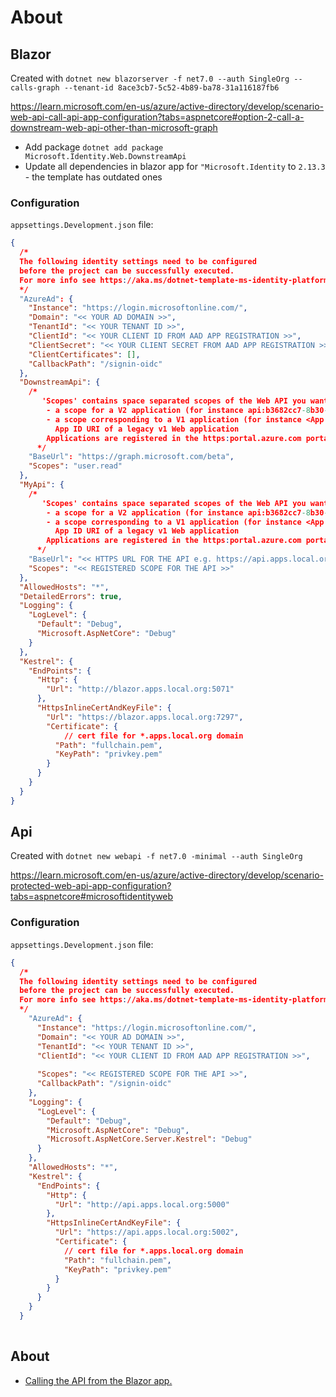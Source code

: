 # About

## Blazor
Created with `dotnet new blazorserver -f net7.0 --auth SingleOrg --calls-graph --tenant-id 8ace3cb7-5c52-4b89-ba78-31a116187fb6`

https://learn.microsoft.com/en-us/azure/active-directory/develop/scenario-web-api-call-api-app-configuration?tabs=aspnetcore#option-2-call-a-downstream-web-api-other-than-microsoft-graph

* Add package `dotnet add package Microsoft.Identity.Web.DownstreamApi`
* Update all dependencies in blazor app for `"Microsoft.Identity` to `2.13.3` - the template has outdated ones

### Configuration

`appsettings.Development.json` file:

```json
{
  /*
  The following identity settings need to be configured
  before the project can be successfully executed.
  For more info see https://aka.ms/dotnet-template-ms-identity-platform 
  */
  "AzureAd": {
    "Instance": "https://login.microsoftonline.com/",
    "Domain": "<< YOUR AD DOMAIN >>",
    "TenantId": "<< YOUR TENANT ID >>",
    "ClientId": "<< YOUR CLIENT ID FROM AAD APP REGISTRATION >>",
    "ClientSecret": "<< YOUR CLIENT SECRET FROM AAD APP REGISTRATION >>",
    "ClientCertificates": [],
    "CallbackPath": "/signin-oidc"
  },
  "DownstreamApi": {
    /*
       'Scopes' contains space separated scopes of the Web API you want to call. This can be:
        - a scope for a V2 application (for instance api:b3682cc7-8b30-4bd2-aaba-080c6bf0fd31/access_as_user)
        - a scope corresponding to a V1 application (for instance <App ID URI>/.default, where  <App ID URI> is the
          App ID URI of a legacy v1 Web application
        Applications are registered in the https:portal.azure.com portal.
      */
    "BaseUrl": "https://graph.microsoft.com/beta",
    "Scopes": "user.read"
  },
  "MyApi": {
    /*
       'Scopes' contains space separated scopes of the Web API you want to call. This can be:
        - a scope for a V2 application (for instance api:b3682cc7-8b30-4bd2-aaba-080c6bf0fd31/access_as_user)
        - a scope corresponding to a V1 application (for instance <App ID URI>/.default, where  <App ID URI> is the
          App ID URI of a legacy v1 Web application
        Applications are registered in the https:portal.azure.com portal.
      */
    "BaseUrl": "<< HTTPS URL FOR THE API e.g. https://api.apps.local.org:5002 >>",
    "Scopes": "<< REGISTERED SCOPE FOR THE API >>"
  },
  "AllowedHosts": "*",
  "DetailedErrors": true,
  "Logging": {
    "LogLevel": {
      "Default": "Debug",
      "Microsoft.AspNetCore": "Debug"
    }
  },
  "Kestrel": {
    "EndPoints": {
      "Http": {
        "Url": "http://blazor.apps.local.org:5071"
      },
      "HttpsInlineCertAndKeyFile": {
        "Url": "https://blazor.apps.local.org:7297",
        "Certificate": {
            // cert file for *.apps.local.org domain
          "Path": "fullchain.pem",
          "KeyPath": "privkey.pem"
        }
      }
    }
  }
}
```

## Api
Created with `dotnet new webapi -f net7.0 -minimal --auth SingleOrg`

https://learn.microsoft.com/en-us/azure/active-directory/develop/scenario-protected-web-api-app-configuration?tabs=aspnetcore#microsoftidentityweb

### Configuration

`appsettings.Development.json` file:

```json
{
  /*
  The following identity settings need to be configured
  before the project can be successfully executed.
  For more info see https://aka.ms/dotnet-template-ms-identity-platform
  */
    "AzureAd": {
      "Instance": "https://login.microsoftonline.com/",
      "Domain": "<< YOUR AD DOMAIN >>",
      "TenantId": "<< YOUR TENANT ID >>",
      "ClientId": "<< YOUR CLIENT ID FROM AAD APP REGISTRATION >>",
  
      "Scopes": "<< REGISTERED SCOPE FOR THE API >>",
      "CallbackPath": "/signin-oidc"
    },
    "Logging": {
      "LogLevel": {
        "Default": "Debug",
        "Microsoft.AspNetCore": "Debug",
        "Microsoft.AspNetCore.Server.Kestrel": "Debug"
      }
    },
    "AllowedHosts": "*",
    "Kestrel": {
      "EndPoints": {
        "Http": {
          "Url": "http://api.apps.local.org:5000"
        },
        "HttpsInlineCertAndKeyFile": {
          "Url": "https://api.apps.local.org:5002",
          "Certificate": {
            // cert file for *.apps.local.org domain
            "Path": "fullchain.pem",
            "KeyPath": "privkey.pem"
          }
        }
      }
    }
  }
  
```

## About

* [Calling the API from the Blazor app.](https://learn.microsoft.com/en-us/azure/active-directory/develop/scenario-web-api-call-api-call-api?tabs=aspnetcore)